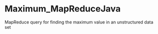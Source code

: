 Maximum_MapReduceJava
=====================

MapReduce query for finding the maximum value in an unstructured data set
